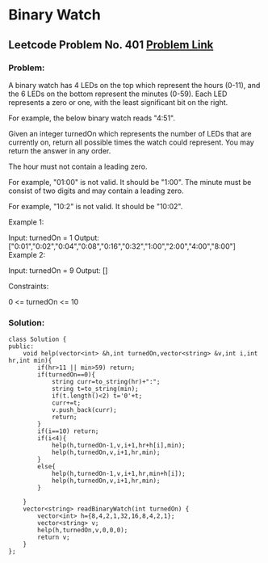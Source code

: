 # Binary Watch
## Leetcode Problem No. 401 [Problem Link](https://leetcode.com/problems/binary-watch/)
### Problem:
A binary watch has 4 LEDs on the top which represent the hours (0-11), and the 6 LEDs on the bottom represent the minutes (0-59). Each LED represents a zero or one, with the least significant bit on the right.

For example, the below binary watch reads "4:51".


Given an integer turnedOn which represents the number of LEDs that are currently on, return all possible times the watch could represent. You may return the answer in any order.

The hour must not contain a leading zero.

For example, "01:00" is not valid. It should be "1:00".
The minute must be consist of two digits and may contain a leading zero.

For example, "10:2" is not valid. It should be "10:02".
 

Example 1:

Input: turnedOn = 1
Output: ["0:01","0:02","0:04","0:08","0:16","0:32","1:00","2:00","4:00","8:00"]
Example 2:

Input: turnedOn = 9
Output: []
 

Constraints:

0 <= turnedOn <= 10

### Solution:
```
class Solution {
public:
    void help(vector<int> &h,int turnedOn,vector<string> &v,int i,int hr,int min){
        if(hr>11 || min>59) return;
        if(turnedOn==0){
            string curr=to_string(hr)+":";
            string t=to_string(min);
            if(t.length()<2) t='0'+t;
            curr+=t;
            v.push_back(curr);
            return;
        }
        if(i==10) return;
        if(i<4){
            help(h,turnedOn-1,v,i+1,hr+h[i],min);
            help(h,turnedOn,v,i+1,hr,min);
        }
        else{
            help(h,turnedOn-1,v,i+1,hr,min+h[i]);
            help(h,turnedOn,v,i+1,hr,min);
        }
        
    }
    vector<string> readBinaryWatch(int turnedOn) {
        vector<int> h={8,4,2,1,32,16,8,4,2,1};
        vector<string> v;
        help(h,turnedOn,v,0,0,0);
        return v;
    }
};
```
